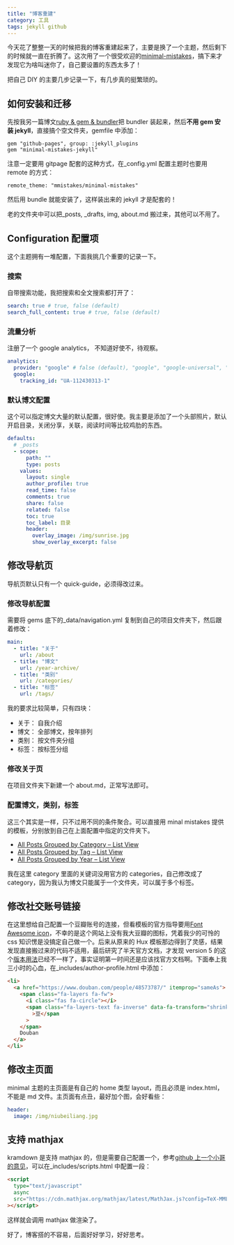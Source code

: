 ```yaml
---
title: "博客重建"
category: 工具
tags: jekyll github
---
```


今天花了整整一天的时候把我的博客重建起来了，主要是换了一个主题，然后剩下的时候就一直在折腾了。这次用了一个很受欢迎的[minimal-mistakes](https://github.com/mmistakes/minimal-mistakes)，搞下来才发现它为啥叫迷你了，自己要设置的东西太多了！

把自己 DIY 的主要几步记录一下，有几步真的挺繁琐的。

## 如何安装和迁移

先按我另一篇博文[ruby & gem & bundler](/笔记/ruby-gem-bundler/)把 bundler 装起来，然后**不用 gem 安装 jekyll**，直接搞个空文件夹，gemfile 中添加：

```shell
gem "github-pages", group: :jekyll_plugins
gem "minimal-mistakes-jekyll"
```

注意一定要用 gitpage 配套的这种方式，在\_config.yml 配置主题时也要用 remote 的方式：

`remote_theme: "mmistakes/minimal-mistakes"`

然后用 bundle 就能安装了，这样装出来的 jekyll 才是配套的！

老的文件夹中可以把\_posts, \_drafts, img, about.md 搬过来，其他可以不用了。

## Configuration 配置项

这个主题拥有一堆配置，下面我挑几个重要的记录一下。

### 搜索

自带搜索功能，我把搜索和全文搜索都打开了：

```yaml
search: true # true, false (default)
search_full_content: true # true, false (default)
```

### 流量分析

注册了一个 google analytics， 不知道好使不，待观察。

```yaml
analytics:
  provider: "google" # false (default), "google", "google-universal", "custom"
  google:
    tracking_id: "UA-112430313-1"
```

### 默认博文配置

这个可以指定博文大量的默认配置，很好使。我主要是添加了一个头部照片，默认开启目录，关闭分享，关联，阅读时间等比较鸡肋的东西。

```yml
defaults:
  # _posts
  - scope:
      path: ""
      type: posts
    values:
      layout: single
      author_profile: true
      read_time: false
      comments: true
      share: false
      related: false
      toc: true
      toc_label: 目录
      header:
        overlay_image: /img/sunrise.jpg
        show_overlay_excerpt: false
```

## 修改导航页

导航页默认只有一个 quick-guide，必须得改过来。

### 修改导航配置

需要将 gems 底下的\_data/navigation.yml 复制到自己的项目文件夹下，然后跟着修改：

```yaml
main:
  - title: "关于"
    url: /about
  - title: "博文"
    url: /year-archive/
  - title: "类别"
    url: /categories/
  - title: "标签"
    url: /tags/
```

我的要求比较简单，只有四块：

- 关于： 自我介绍
- 博文： 全部博文，按年排列
- 类别： 按文件夹分组
- 标签： 按标签分组

### 修改关于页

在项目文件夹下新建一个 about.md，正常写法即可。

### 配置博文，类别，标签

这三个其实是一样，只不过用不同的条件聚合。可以直接用 minal mistakes 提供的模板，分别放到自己在上面配置中指定的文件夹下。

- [All Posts Grouped by Category – List View](https://github.com/mmistakes/minimal-mistakes/blob/master/docs/_pages/category-archive.html)
- [All Posts Grouped by Tag – List View](https://github.com/mmistakes/minimal-mistakes/blob/master/docs/_pages/tag-archive.html)
- [All Posts Grouped by Year – List View](https://github.com/mmistakes/minimal-mistakes/blob/master/docs/_pages/year-archive.html)

我在这里 category 里面的关键词没用官方的 categories，自己修改成了 category，因为我认为博文只能属于一个文件夹，可以属于多个标签。

## 修改社交账号链接

在这里想给自己配置一个豆瓣账号的连接，但看模板的官方指导要用[Font Awesome icon](https://fontawesome.com/icons?d=gallery)，不幸的是这个网站上没有我大豆瓣的图标，凭着我少的可怜的 css 知识愣是没搞定自己做一个。后来从原来的 Hux 模板那边得到了灵感，结果发现直接搬过来的代码不适用，最后研究了半天官方文档，才发现 version 5 的这个[版本用法](https://fontawesome.com/how-to-use/svg-with-js#layering)已经不一样了，事实证明第一时间还是应该找官方文档啊。下面奉上我三小时的心血，在\_includes/author-profile.html 中添加：

```html
<li>
  <a href="https://www.douban.com/people/48573787/" itemprop="sameAs">
    <span class="fa-layers fa-fw">
      <i class="fas fa-circle"></i>
      <span class="fa-layers-text fa-inverse" data-fa-transform="shrink-4"
        >豆</span
      >
    </span>
    Douban
  </a>
</li>
```

## 修改主页面

minimal 主题的主页面是有自己的 home 类型 layout，而且必须是 index.html，不能是 md 文件。主页面有点丑，最好加个图，会好看些：

```yaml
header:
  image: /img/niubeiliang.jpg
```

## 支持 mathjax

kramdown 是支持 mathjax 的，但是需要自己配置一个，参考[github 上一个小哥的意见](https://github.com/mmistakes/minimal-mistakes/issues/735)，可以在\_includes/scripts.html 中配置一段：

```html
<script
  type="text/javascript"
  async
  src="https://cdn.mathjax.org/mathjax/latest/MathJax.js?config=TeX-MML-AM_CHTML"
></script>
```

这样就会调用 mathjax 做渲染了。

好了，博客搭的不容易，后面好好学习，好好思考。
